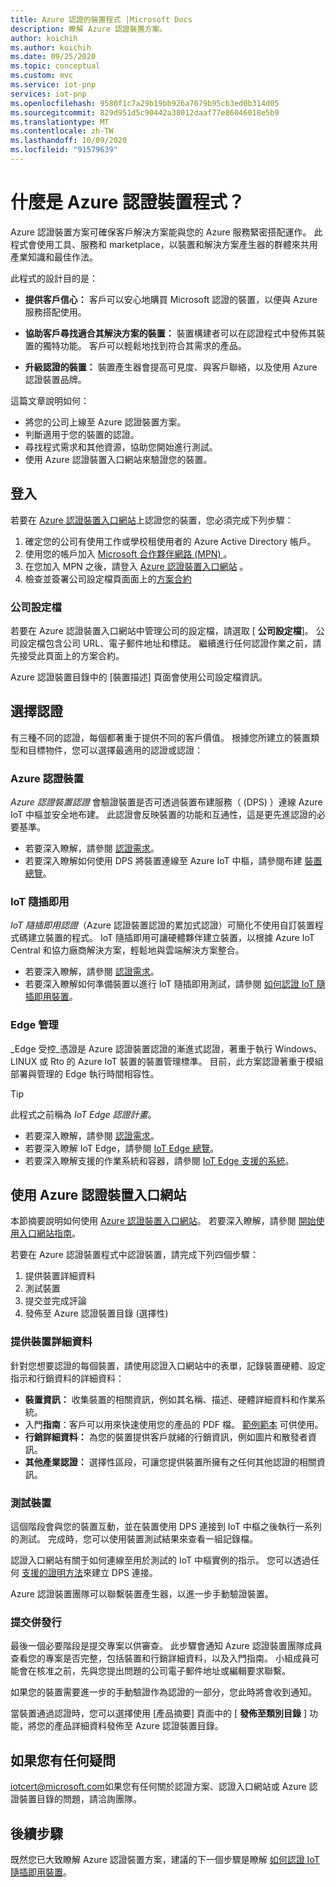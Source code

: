```yaml
---
title: Azure 認證的裝置程式 |Microsoft Docs
description: 瞭解 Azure 認證裝置方案。
author: koichih
ms.author: koichih
ms.date: 09/25/2020
ms.topic: conceptual
ms.custom: mvc
ms.service: iot-pnp
services: iot-pnp
ms.openlocfilehash: 9580f1c7a29b19bb926a7079b95cb3ed0b314d05
ms.sourcegitcommit: 829d951d5c90442a38012daaf77e86046018e5b9
ms.translationtype: MT
ms.contentlocale: zh-TW
ms.lasthandoff: 10/09/2020
ms.locfileid: "91579639"
---
```

# <a name="what-is-the-azure-certified-device-program"></a>什麼是 Azure 認證裝置程式？

Azure 認證裝置方案可確保客戶解決方案能與您的 Azure 服務緊密搭配運作。 此程式會使用工具、服務和 marketplace，以裝置和解決方案產生器的群體來共用產業知識和最佳作法。

此程式的設計目的是：

- **提供客戶信心：** 客戶可以安心地購買 Microsoft 認證的裝置，以便與 Azure 服務搭配使用。

- **協助客戶尋找適合其解決方案的裝置：** 裝置構建者可以在認證程式中發佈其裝置的獨特功能。 客戶可以輕鬆地找到符合其需求的產品。

- **升級認證的裝置：** 裝置產生器會提高可見度、與客戶聯絡，以及使用 Azure 認證裝置品牌。

這篇文章說明如何：

- 將您的公司上線至 Azure 認證裝置方案。
- 判斷適用于您的裝置的認證。
- 尋找程式需求和其他資源，協助您開始進行測試。
- 使用 Azure 認證裝置入口網站來驗證您的裝置。

## <a name="onboarding"></a>登入

若要在 [Azure 認證裝置入口網站](https://aka.ms/acdp)上認證您的裝置，您必須完成下列步驟：

1. 確定您的公司有使用工作或學校租使用者的 Azure Active Directory 帳戶。
2. 使用您的帳戶加入 [Microsoft 合作夥伴網路 (MPN) ](https://partner.microsoft.com/) 。
3. 在您加入 MPN 之後，請登入 [Azure 認證裝置入口網站](https://aka.ms/acdp) 。
4. 檢查並簽署公司設定檔頁面面上的[方案合約](https://aka.ms/acdagreement)

### <a name="company-profile"></a>公司設定檔

若要在 Azure 認證裝置入口網站中管理公司的設定檔，請選取 [ **公司設定檔**]。 公司設定檔包含公司 URL、電子郵件地址和標誌。 繼續進行任何認證作業之前，請先接受此頁面上的方案合約。

Azure 認證裝置目錄中的 [裝置描述] 頁面會使用公司設定檔資訊。

## <a name="choose-the-certification"></a>選擇認證

有三種不同的認證，每個都著重于提供不同的客戶價值。 根據您所建立的裝置類型和目標物件，您可以選擇最適用的認證或認證：

### <a name="azure-certified-device"></a>Azure 認證裝置

_Azure 認證裝置認證_ 會驗證裝置是否可透過裝置布建服務（ (DPS) ）連線 Azure IoT 中樞並安全地布建。 此認證會反映裝置的功能和互通性，這是更先進認證的必要基準。

- 若要深入瞭解，請參閱 [認證需求](https://aka.ms/acdrequirements)。
- 若要深入瞭解如何使用 DPS 將裝置連線至 Azure IoT 中樞，請參閱布建 [裝置總覽](../iot-dps/about-iot-dps.md)。

### <a name="iot-plug-and-play"></a>IoT 隨插即用

_IoT 隨插即用認證_（Azure 認證裝置認證的累加式認證）可簡化不使用自訂裝置程式碼建立裝置的程式。 IoT 隨插即用可讓硬體夥伴建立裝置，以根據 Azure IoT Central 和協力廠商解決方案，輕鬆地與雲端解決方案整合。

- 若要深入瞭解，請參閱 [認證需求](https://aka.ms/acdiotpnprequirements)。
- 若要深入瞭解如何準備裝置以進行 IoT 隨插即用測試，請參閱 [如何認證 IoT 隨插即用裝置](howto-certify-device.md)。

### <a name="edge-managed"></a>Edge 管理

_Edge 受控_憑證是 Azure 認證裝置認證的漸進式認證，著重于執行 Windows、LINUX 或 Rto 的 Azure IoT 裝置的裝置管理標準。 目前，此方案認證著重于模組部署與管理的 Edge 執行時間相容性。

> [!TIP]
> 此程式之前稱為 _IoT Edge 認證計畫_。

- 若要深入瞭解，請參閱 [認證需求](https://aka.ms/acdedgemanagedrequirements)。
- 若要深入瞭解 IoT Edge，請參閱 [IoT Edge 總覽](../iot-edge/about-iot-edge.md)。
- 若要深入瞭解支援的作業系統和容器，請參閱 [IoT Edge 支援的系統](../iot-edge/support.md)。

## <a name="use-the-azure-certified-device-portal"></a>使用 Azure 認證裝置入口網站

本節摘要說明如何使用 [Azure 認證裝置入口網站](https://certify.azure.com)。 若要深入瞭解，請參閱 [開始使用入口網站指南](https://aka.ms/acdhelp)。

若要在 Azure 認證裝置程式中認證裝置，請完成下列四個步驟：

1. 提供裝置詳細資料
2. 測試裝置
3. 提交並完成評論
4. 發佈至 Azure 認證裝置目錄 (選擇性) 

### <a name="provide-device-details"></a>提供裝置詳細資料

針對您想要認證的每個裝置，請使用認證入口網站中的表單，記錄裝置硬體、設定指示和行銷資料的詳細資料：

- **裝置資訊：** 收集裝置的相關資訊，例如其名稱、描述、硬體詳細資料和作業系統。
- 入門**指南**：客戶可以用來快速使用您的產品的 PDF 檔。 [範例範本](https://aka.ms/GSTemplate) 可供使用。
- **行銷詳細資料：** 為您的裝置提供客戶就緒的行銷資訊，例如圖片和散發者資訊。
- **其他產業認證：** 選擇性區段，可讓您提供裝置所擁有之任何其他認證的相關資訊。

### <a name="test-the-device"></a>測試裝置

這個階段會與您的裝置互動，並在裝置使用 DPS 連接到 IoT 中樞之後執行一系列的測試。 完成時，您可以使用裝置測試結果來查看一組記錄檔。

認證入口網站有關于如何連線至用於測試的 IoT 中樞實例的指示。 您可以透過任何 [支援的證明方法](https://aka.ms/acdAttestation)來建立 DPS 連接。

Azure 認證裝置團隊可以聯繫裝置產生器，以進一步手動驗證裝置。

### <a name="submit-and-publish"></a>提交併發行

最後一個必要階段是提交專案以供審查。 此步驟會通知 Azure 認證裝置團隊成員查看您的專案是否完整，包括裝置和行銷詳細資料，以及入門指南。 小組成員可能會在核准之前，先與您提出問題的公司電子郵件地址或編輯要求聯繫。

如果您的裝置需要進一步的手動驗證作為認證的一部分，您此時將會收到通知。

當裝置通過認證時，您可以選擇使用 [產品摘要] 頁面中的 [ **發佈至類別目錄** ] 功能，將您的產品詳細資料發佈至 Azure 認證裝置目錄。

## <a name="if-you-have-questions"></a>如果您有任何疑問

[iotcert@microsoft.com](mailto:iotcert@microsoft.com?subject=Azure%20Certified%20Device%20question)如果您有任何關於認證方案、認證入口網站或 Azure 認證裝置目錄的問題，請洽詢團隊。

## <a name="next-steps"></a>後續步驟

既然您已大致瞭解 Azure 認證裝置方案，建議的下一個步驟是瞭解 [如何認證 IoT 隨插即用裝置](howto-certify-device.md)。
